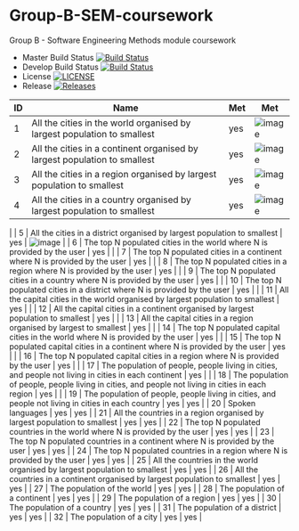 # Group-B-SEM-coursework
Group B - Software Engineering Methods module coursework

- Master Build Status [![Build Status](https://travis-ci.org/gaborbuzasi/group-b-sem-coursework.svg?branch=master)](https://travis-ci.org/gaborbuzasi/group-b-sem-coursework)
- Develop Build Status [![Build Status](https://travis-ci.org/gaborbuzasi/group-b-sem-coursework.svg?branch=develop)](https://travis-ci.org/gaborbuzasi/group-b-sem-coursework)
- License [![LICENSE](https://img.shields.io/github/license/gaborbuzasi/group-b-sem-coursework.svg?style=flat-square)](https://github.com/gaborbuzasi/group-b-sem-coursework/blob/master/LICENSE)
- Release [![Releases](https://img.shields.io/github/release/gaborbuzasi/group-b-sem-coursework/all.svg?style=flat-square)](https://github.com/gaborbuzasi/group-b-sem-coursework/releases)

| ID | Name                                                                                                 | Met  | Met  |
|----|------------------------------------------------------------------------------------------------------|------|------|
| 1  | All the cities in the world organised by largest population to smallest                              | yes  |   ![image](https://user-images.githubusercontent.com/46718405/56734867-e7ca7200-675b-11e9-92a4-73c02a2af56f.png)   |
| 2  | All the cities in a continent organised by largest population to smallest                            | yes  |     ![image](https://user-images.githubusercontent.com/46718405/56734941-16e0e380-675c-11e9-8f50-f6df96e09f22.png) |
| 3  | All the cities in a region organised by largest population to smallest                               | yes  |   ![image](https://user-images.githubusercontent.com/46718405/56735029-4db6f980-675c-11e9-8eaa-d0200ff4f064.png)   |
| 4  | All the cities in a country organised by largest population to smallest                              | yes  |   ![image](https://user-images.githubusercontent.com/46718405/56735063-5f000600-675c-11e9-87b0-3c2b2d39b86a.png)
   |
| 5  | All the cities in a district organised by largest population to smallest                             | yes  |  ![image](https://user-images.githubusercontent.com/46718405/56735094-6b845e80-675c-11e9-8ca7-bb15c6edbad2.png)    |
| 6  | The top N populated cities in the world where N is provided by the user                              | yes  |      |
| 7  | The top N populated cities in a continent where N is provided by the user                            | yes  |      |
| 8  | The top N populated cities in a region where N is provided by the user                               | yes  |      |
| 9  | The top N populated cities in a country where N is provided by the user                              | yes  |      |
| 10 | The top N populated cities in a district where N is provided by the user                             | yes  |      |
| 11 | All the capital cities in the world organised by largest population to smallest                      | yes  |      |
| 12 | All the capital cities in a continent organised by largest population to smallest                    | yes  |      |
| 13 | All the capital cities in a region organised by largest to smallest                                  | yes  |      |
| 14 | The top N populated capital cities in the world where N is provided by the user                      | yes  |      |
| 15 | The top N populated capital cities in a continent where N is provided by the user                    | yes  |      |
| 16 | The top N populated capital cities in a region where N is provided by the user                       | yes  |      |
| 17 | The population of people, people living in cities, and people not living in cities in each continent | yes  |      |
| 18 | The population of people, people living in cities, and people not living in cities in each region    | yes  |      |
| 19 | The population of people, people living in cities, and people not living in cities in each country   | yes  | yes  |
| 20 | Spoken languages                                                                                     | yes  | yes  |
| 21 | All the countries in a region organised by largest population to smallest                            | yes  | yes  |
| 22 | The top N populated countries in the world where N is provided by the user                           | yes  | yes  |
| 23 | The top N populated countries in a continent where N is provided by the user                         | yes  | yes  |
| 24 | The top N populated countries in a region where N is provided by the user                            | yes  | yes  |
| 25 | All the countries in the world organised by largest population to smallest                           | yes  | yes  |
| 26 | All the countries in a continent organised by largest population to smallest                         | yes  | yes  |
| 27 | The population of the world                                                                          | yes  | yes  |
| 28 | The population of a continent                                                                        | yes  | yes  |
| 29 | The population of a region                                                                           | yes  | yes  |
| 30 | The population of a country                                                                          | yes  | yes  |
| 31 | The population of a district                                                                         | yes  | yes  |
| 32 | The population of a city                                                                             | yes  | yes  |


